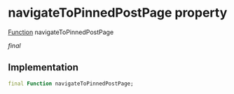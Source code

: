 


# navigateToPinnedPostPage property







[Function](https://api.flutter.dev/flutter/dart-core/Function-class.html) navigateToPinnedPostPage
  
_<span class="feature">final</span>_






## Implementation

```dart
final Function navigateToPinnedPostPage;
```







